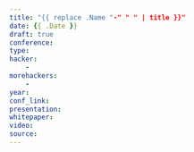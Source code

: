 ```yaml
---
title: "{{ replace .Name "-" " " | title }}"
date: {{ .Date }}
draft: true
conference: 
type: 
hacker: 
    - 
morehackers:
    -
year:
conf_link: 
presentation: 
whitepaper: 
video: 
source: 
---
```


